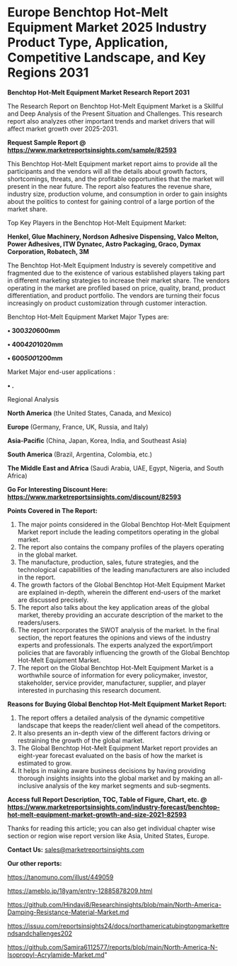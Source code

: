 # Europe Benchtop Hot-Melt Equipment Market 2025 Industry Product Type, Application, Competitive Landscape, and Key Regions 2031

<strong>Benchtop Hot-Melt Equipment Market Research Report 2031</strong>

The Research Report on Benchtop Hot-Melt Equipment Market is a Skillful and Deep Analysis of the Present Situation and Challenges. This research report also analyzes other important trends and market drivers that will affect market growth over 2025-2031.

<strong>Request Sample Report @ <a href=https://www.marketreportsinsights.com/sample/82593>https://www.marketreportsinsights.com/sample/82593</a></strong>

This Benchtop Hot-Melt Equipment market report aims to provide all the participants and the vendors will all the details about growth factors, shortcomings, threats, and the profitable opportunities that the market will present in the near future. The report also features the revenue share, industry size, production volume, and consumption in order to gain insights about the politics to contest for gaining control of a large portion of the market share.

Top Key Players in the Benchtop Hot-Melt Equipment Market:

<strong>Henkel, Glue Machinery, Nordson Adhesive Dispensing, Valco Melton, Power Adhesives, ITW Dynatec, Astro Packaging, Graco, Dymax Corporation, Robatech, 3M</strong>

The Benchtop Hot-Melt Equipment Industry is severely competitive and fragmented due to the existence of various established players taking part in different marketing strategies to increase their market share. The vendors operating in the market are profiled based on price, quality, brand, product differentiation, and product portfolio. The vendors are turning their focus increasingly on product customization through customer interaction.

Benchtop Hot-Melt Equipment Market Major Types are:

<strong>• 300*320*600mm

• 400*420*1020mm

• 600*500*1200mm</strong>

Market Major end-user applications :

<strong>• .</strong>

Regional Analysis

</u><strong><b>North America</b></strong> (the United States, Canada, and Mexico)

<strong><b>Europe </b></strong>(Germany, France, UK, Russia, and Italy)

<strong><b>Asia-Pacific</b></strong> (China, Japan, Korea, India, and Southeast Asia)

<strong><b>South America</b></strong> (Brazil, Argentina, Colombia, etc.)

<strong><b>The Middle East and Africa</b></strong> (Saudi Arabia, UAE, Egypt, Nigeria, and South Africa)

<strong>Go For Interesting Discount Here: <a href=https://www.marketreportsinsights.com/discount/82593>https://www.marketreportsinsights.com/discount/82593</a></strong>

<strong>Points Covered in The Report:</strong>
<ol>
  <li>The major points considered in the Global Benchtop Hot-Melt Equipment Market report include the leading competitors operating in the global market.</li>
  <li>The report also contains the company profiles of the players operating in the global market.</li>
  <li>The manufacture, production, sales, future strategies, and the technological capabilities of the leading manufacturers are also included in the report.</li>
  <li>The growth factors of the Global Benchtop Hot-Melt Equipment Market are explained in-depth, wherein the different end-users of the market are discussed precisely.</li>
  <li>The report also talks about the key application areas of the global market, thereby providing an accurate description of the market to the readers/users.</li>
  <li>The report incorporates the SWOT analysis of the market. In the final section, the report features the opinions and views of the industry experts and professionals. The experts analyzed the export/import policies that are favorably influencing the growth of the Global Benchtop Hot-Melt Equipment Market.</li>
  <li>The report on the Global Benchtop Hot-Melt Equipment Market is a worthwhile source of information for every policymaker, investor, stakeholder, service provider, manufacturer, supplier, and player interested in purchasing this research document.</li>
</ol>
<strong>Reasons for Buying Global Benchtop Hot-Melt Equipment Market Report:</strong>

<ol>
  <li>The report offers a detailed analysis of the dynamic competitive landscape that keeps the reader/client well ahead of the competitors.</li>
  <li>It also presents an in-depth view of the different factors driving or restraining the growth of the global market.</li>
  <li>The Global Benchtop Hot-Melt Equipment Market report provides an eight-year forecast evaluated on the basis of how the market is estimated to grow.</li>
  <li>It helps in making aware business decisions by having providing thorough insights insights into the global market and by making an all-inclusive analysis of the key market segments and sub-segments.</li>
</ol>
<strong>Access full Report Description, TOC, Table of Figure, Chart, etc. @ <a href=https://www.marketreportsinsights.com/industry-forecast/benchtop-hot-melt-equipment-market-growth-and-size-2021-82593>https://www.marketreportsinsights.com/industry-forecast/benchtop-hot-melt-equipment-market-growth-and-size-2021-82593</a></strong>


Thanks for reading this article; you can also get individual chapter wise section or region wise report version like Asia, United States, Europe.

<strong>Contact Us:</strong>
sales@marketreportsinsights.com

<strong>Our other reports:</strong>

<a href=https://tanomuno.com/illust/449059>https://tanomuno.com/illust/449059</a>

<a href=https://ameblo.jp/18yam/entry-12885878209.html>https://ameblo.jp/18yam/entry-12885878209.html</a>

<a href=https://github.com/Hindavi8/Researchinsights/blob/main/North-America-Damping-Resistance-Material-Market.md>https://github.com/Hindavi8/Researchinsights/blob/main/North-America-Damping-Resistance-Material-Market.md</a>

<a href=https://issuu.com/reportsinsights24/docs/northamericatubingtongmarkettrendsandchallenges202>https://issuu.com/reportsinsights24/docs/northamericatubingtongmarkettrendsandchallenges202</a>

<a href=https://github.com/Samira6112577/reports/blob/main/North-America-N-Isopropyl-Acrylamide-Market.md>https://github.com/Samira6112577/reports/blob/main/North-America-N-Isopropyl-Acrylamide-Market.md</a>"
